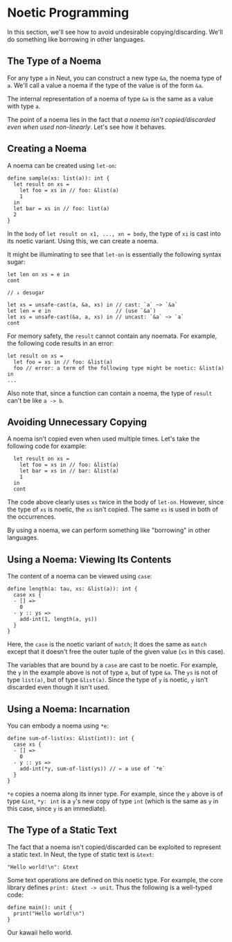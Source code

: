 # Noetic Programming

In this section, we'll see how to avoid undesirable copying/discarding. We'll do something like borrowing in other languages.

## The Type of a Noema

For any type `a` in Neut, you can construct a new type `&a`, the noema type of `a`. We'll call a value a noema if the type of the value is of the form `&a`.

The internal representation of a noema of type `&a` is the same as a value with type `a`.

The point of a noema lies in the fact that *a noema isn't copied/discarded even when used non-linearly*. Let's see how it behaves.

## Creating a Noema

A noema can be created using `let-on`:

```neut
define sample(xs: list(a)): int {
  let result on xs =
    let foo = xs in // foo: &list(a)
    1
  in
  let bar = xs in // foo: list(a)
  2
}
```

In the `body` of `let result on x1, ..., xn = body`, the type of `xi` is cast into its noetic variant. Using this, we can create a noema.

It might be illuminating to see that `let-on` is essentially the following syntax sugar:

```neut
let len on xs = e in
cont

// ↓ desugar

let xs = unsafe-cast(a, &a, xs) in // cast: `a` ~> `&a`
let len = e in                     // (use `&a`)
let xs = unsafe-cast(&a, a, xs) in // uncast: `&a` ~> `a`
cont
```

For memory safety, the `result` cannot contain any noemata. For example, the following code results in an error:

```neut
let result on xs =
  let foo = xs in // foo: &list(a)
  foo // error: a term of the following type might be noetic: &list(a)
in
...
```

Also note that, since a function can contain a noema, the type of `result` can't be like `a -> b`.

## Avoiding Unnecessary Copying

A noema isn't copied even when used multiple times. Let's take the following code for example:

```neut
  let result on xs =
    let foo = xs in // foo: &list(a)
    let bar = xs in // bar: &list(a)
    1
  in
  cont
```

The code above clearly uses `xs` twice in the body of `let-on`. However, since the type of `xs` is noetic, the `xs` isn't copied. The same `xs` is used in both of the occurrences.

By using a noema, we can perform something like "borrowing" in other languages.

## Using a Noema: Viewing Its Contents

The content of a noema can be viewed using `case`:

```neut
define length(a: tau, xs: &list(a)): int {
  case xs {
  - [] =>
    0
  - y :: ys =>
    add-int(1, length(a, ys))
  }
}
```

Here, the `case` is the noetic variant of `match`; It does the same as `match` except that it doesn't free the outer tuple of the given value (`xs` in this case).

The variables that are bound by a `case` are cast to be noetic. For example, the `y` in the example above is not of type `a`, but of type `&a`. The `ys` is not of type `list(a)`, but of type `&list(a)`. Since the type of `y` is noetic, `y` isn't discarded even though it isn't used.

## Using a Noema: Incarnation

You can embody a noema using `*e`:

```neut
define sum-of-list(xs: &list(int)): int {
  case xs {
  - [] =>
    0
  - y :: ys =>
    add-int(*y, sum-of-list(ys)) // ← a use of `*e`
  }
}
```

`*e` copies a noema along its inner type. For example, since the `y` above is of type `&int`, `*y: int` is a `y`'s new copy of type `int` (which is the same as `y` in this case, since `y` is an immediate).

## The Type of a Static Text

The fact that a noema isn't copied/discarded can be exploited to represent a static text. In Neut, the type of static text is `&text`:

```neut
"Hello world!\n": &text
```

Some text operations are defined on this noetic type. For example, the core library defines `print: &text -> unit`. Thus the following is a well-typed code:

```neut
define main(): unit {
  print("Hello world!\n")
}
```

Our kawaii hello world.
